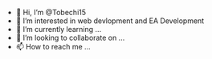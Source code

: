 - 👋 Hi, I’m @Tobechi15
- 👀 I’m interested in web devlopment and EA Development
- 🌱 I’m currently learning ...
- 💞️ I’m looking to collaborate on ...
- 📫 How to reach me ...

<!---
Tobechi15/Tobechi15 is a ✨ special ✨ repository because its `README.md` (this file) appears on your GitHub profile.
You can click the Preview link to take a look at your changes.
--->
